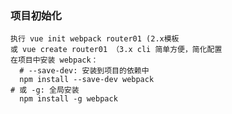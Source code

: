 ### 项目初始化
    执行 vue init webpack router01 (2.x模板
    或 vue create router01 （3.x cli 简单方便，简化配置
    在项目中安装 webpack：
      # --save-dev: 安装到项目的依赖中
      npm install --save-dev webpack
    # 或 -g: 全局安装
      npm install -g webpack